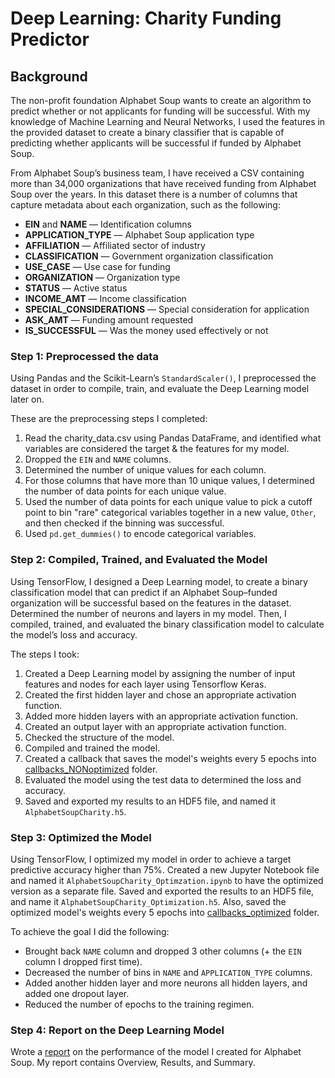 # Deep Learning: Charity Funding Predictor

## Background

The non-profit foundation Alphabet Soup wants to create an algorithm to predict whether or not applicants for funding will be successful. With my knowledge of Machine Learning and Neural Networks, I used the features in the provided dataset to create a binary classifier that is capable of predicting whether applicants will be successful if funded by Alphabet Soup.

From Alphabet Soup’s business team, I have received a CSV containing more than 34,000 organizations that have received funding from Alphabet Soup over the years. In this dataset there is a number of columns that capture metadata about each organization, such as the following:

* **EIN** and **NAME** — Identification columns
* **APPLICATION_TYPE** — Alphabet Soup application type
* **AFFILIATION** — Affiliated sector of industry
* **CLASSIFICATION** — Government organization classification
* **USE_CASE** — Use case for funding
* **ORGANIZATION** — Organization type
* **STATUS** — Active status
* **INCOME_AMT** — Income classification
* **SPECIAL_CONSIDERATIONS** — Special consideration for application
* **ASK_AMT** — Funding amount requested
* **IS_SUCCESSFUL** — Was the money used effectively or not

### Step 1: Preprocessed the data

Using Pandas and the Scikit-Learn’s `StandardScaler()`, I preprocessed the dataset in order to compile, train, and evaluate the Deep Learning model later on.

These are the preprocessing steps I completed:

1. Read the charity_data.csv using Pandas DataFrame, and identified what variables are considered the target & the features for my model.
2. Dropped the `EIN` and `NAME` columns.
3. Determined the number of unique values for each column.
4. For those columns that have more than 10 unique values, I determined the number of data points for each unique value.
6. Used the number of data points for each unique value to pick a cutoff point to bin "rare" categorical variables together in a new value, `Other`, and then checked if the binning was successful.
7. Used `pd.get_dummies()` to encode categorical variables.

### Step 2: Compiled, Trained, and Evaluated the Model

Using TensorFlow, I designed a Deep Learning model, to create a binary classification model that can predict if an Alphabet Soup–funded organization will be successful based on the features in the dataset. Determined the number of neurons and layers in my model. Then, I compiled, trained, and evaluated the binary classification model to calculate the model’s loss and accuracy.

The steps I took:

1. Created a Deep Learning model by assigning the number of input features and nodes for each layer using Tensorflow Keras.
2. Created the first hidden layer and chose an appropriate activation function.
3. Added more hidden layers with an appropriate activation function.
4. Created an output layer with an appropriate activation function.
5. Checked the structure of the model.
6. Compiled and trained the model.
7. Created a callback that saves the model's weights every 5 epochs into [callbacks_NONoptimized](callbacks_NONoptimized) folder.
8. Evaluated the model using the test data to determined the loss and accuracy.
9. Saved and exported my results to an HDF5 file, and named it `AlphabetSoupCharity.h5`.

### Step 3: Optimized the Model

Using TensorFlow, I optimized my model in order to achieve a target predictive accuracy higher than 75%. Created a new Jupyter Notebook file and named it `AlphabetSoupCharity_Optimzation.ipynb` to have the optimized version as a separate file. Saved and exported the results to an HDF5 file, and name it `AlphabetSoupCharity_Optimization.h5`. Also, saved the optimized model's weights every 5 epochs into [callbacks_optimized](callbacks_optimized) folder.

To achieve the goal I did the following:

* Brought back `NAME` column and dropped 3 other columns (+ the `EIN` column I dropped first time).
* Decreased the number of bins in `NAME` and `APPLICATION_TYPE` columns.
* Added another hidden layer and more neurons all hidden layers, and added one dropout layer.
* Reduced the number of epochs to the training regimen. 

### Step 4: Report on the Deep Learning Model

Wrote a [report](Report.md) on the performance of the model I created for Alphabet Soup.
My report contains Overview, Results, and Summary.
